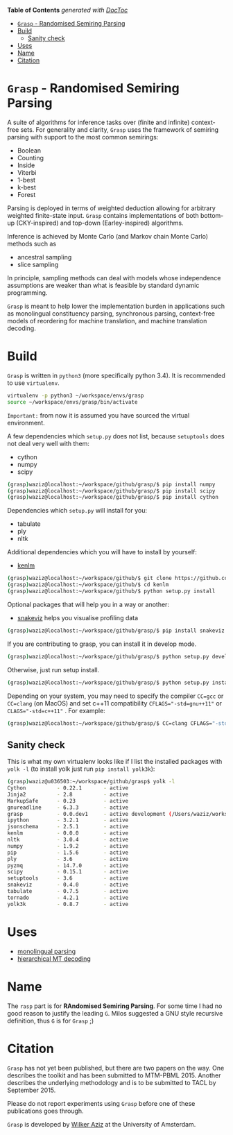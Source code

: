 <!-- START doctoc generated TOC please keep comment here to allow auto update -->
<!-- DON'T EDIT THIS SECTION, INSTEAD RE-RUN doctoc TO UPDATE -->
**Table of Contents**  *generated with [DocToc](https://github.com/thlorenz/doctoc)*

- [`Grasp` - Randomised Semiring Parsing](#grasp---randomised-semiring-parsing)
- [Build](#build)
  - [Sanity check](#sanity-check)
- [Uses](#uses)
- [Name](#name)
- [Citation](#citation)

<!-- END doctoc generated TOC please keep comment here to allow auto update -->

# `Grasp` - Randomised Semiring Parsing

A suite of algorithms for inference tasks over (finite and infinite) context-free sets.
For generality and clarity, `Grasp` uses the framework of semiring parsing with support to the most common semirings:
 * Boolean
 * Counting
 * Inside
 * Viterbi
 * 1-best
 * k-best
 * Forest

Parsing is deployed in terms of weighted deduction allowing for arbitrary weighted finite-state input.
`Grasp` contains implementations of both bottom-up (CKY-inspired) and top-down (Earley-inspired) algorithms.

Inference is achieved by Monte Carlo (and Markov chain Monte Carlo) methods such as
 * ancestral sampling
 * slice sampling

In principle, sampling methods can deal with models whose independence assumptions are weaker than what
is feasible by standard dynamic programming.

`Grasp` is meant to help lower the implementation burden in applications such as monolingual constituency parsing,
synchronous parsing, context-free models of reordering for machine translation, and machine translation decoding.

# Build

`Grasp` is written in `python3` (more specifically python 3.4). 
It is recommended to use `virtualenv`.


```bash
virtualenv -p python3 ~/workspace/envs/grasp
source ~/workspace/envs/grasp/bin/activate
```

``Important:`` from now it is assumed you have sourced the virtual environment. 

A few dependencies which `setup.py` does not list, because `setuptools` does not deal very well with them:

 * cython 
 * numpy
 * scipy
 
 
```bash
(grasp)waziz@localhost:~/workspace/github/grasp/$ pip install numpy
(grasp)waziz@localhost:~/workspace/github/grasp/$ pip install scipy
(grasp)waziz@localhost:~/workspace/github/grasp/$ pip install cython
```

Dependencies which `setup.py` will install for you:

 * tabulate
 * ply
 * nltk

Additional dependencies which you will have to install by yourself:

 * [kenlm](https://github.com/kpu/kenlm.git)
 
 
```bash
(grasp)waziz@localhost:~/workspace/github/$ git clone https://github.com/kpu/kenlm.git
(grasp)waziz@localhost:~/workspace/github/$ cd kenlm
(grasp)waziz@localhost:~/workspace/github/$ python setup.py install
```

Optional packages that will help you in a way or another:

 * [snakeviz](https://jiffyclub.github.io/snakeviz/) helps you visualise profiling data
 
 
```bash
(grasp)waziz@localhost:~/workspace/github/grasp/$ pip install snakeviz
```

If you are contributing to grasp, you can install it in develop mode.


```bash
(grasp)waziz@localhost:~/workspace/github/grasp/$ python setup.py develop
```


Otherwise, just run setup install.

```bash
(grasp)waziz@localhost:~/workspace/github/grasp/$ python setup.py install
```

Depending on your system, you may need to specify the compiler `CC=gcc` or `CC=clang` (on MacOS) and set c++11 compatibility `CFLAGS="-std=gnu++11"` or `CLAGS="-std=c++11"` . For example:

```bash
(grasp)waziz@localhost:~/workspace/github/grasp/$ CC=clang CFLAGS="-std=c++11" python setup.py install
```


## Sanity check

This is what my own virtualenv looks like if I list the installed packages with `yolk -l` (to install yolk just run `pip install yolk3k`):

```bash
(grasp)waziz@u036503:~/workspace/github/grasp$ yolk -l
Cython          - 0.22.1       - active
Jinja2          - 2.8          - active
MarkupSafe      - 0.23         - active
gnureadline     - 6.3.3        - active
grasp           - 0.0.dev1     - active development (/Users/waziz/workspace/github/grasp)
ipython         - 3.2.1        - active
jsonschema      - 2.5.1        - active
kenlm           - 0.0.0        - active
nltk            - 3.0.4        - active
numpy           - 1.9.2        - active
pip             - 1.5.6        - active
ply             - 3.6          - active
pyzmq           - 14.7.0       - active
scipy           - 0.15.1       - active
setuptools      - 3.6          - active
snakeviz        - 0.4.0        - active
tabulate        - 0.7.5        - active
tornado         - 4.2.1        - active
yolk3k          - 0.8.7        - active
```

# Uses


* [monolingual parsing](grasp/cfg/README.md)
* [hierarchical MT decoding](grasp/mt/README.md)


# Name

The `rasp` part is for **RAndomised Semiring Parsing**. 
For some time I had no good reason to justify the leading `G`.
Milos suggested a GNU style recursive definition, thus `G` is for `Grasp` ;)


# Citation

`Grasp` has not yet been published, but there are two papers on the way.
One describes the toolkit and has been submitted to MTM-PBML 2015.
Another describes the underlying methodology and is to be submitted to TACL by September 2015.

Please do not report experiments using `Grasp` before one of these publications goes through.

`Grasp` is developed by [Wilker Aziz](http://wilkeraziz.github.io) at the University of Amsterdam.
